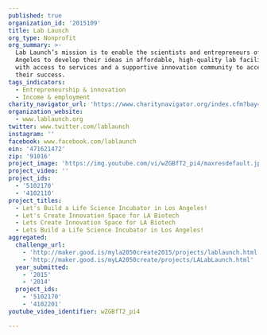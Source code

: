 ```yaml
---
published: true
organization_id: '2015109'
title: Lab Launch
org_type: Nonprofit
org_summary: >-
  Lab Launch’s mission is to enable the scientists and entrepreneurs of Los
  Angeles to develop their ideas in affordable, high-quality lab facilities,
  with access to services and a supportive innovation community to accelerate
  their success.
tags_indicators:
  - Entrepreneurship & innovation
  - Income & employment
charity_navigator_url: 'https://www.charitynavigator.org/index.cfm?bay=search.profile&ein=471621472'
organization_website:
  - www.lablaunch.org
twitter: www.twitter.com/lablaunch
instagram: ''
facebook: www.facebook.com/lablaunch
ein: '471621472'
zip: '91016'
project_image: 'https://img.youtube.com/vi/wZGBfT2_pi4/maxresdefault.jpg'
project_video: ''
project_ids:
  - '5102170'
  - '4102110'
project_titles:
  - Let's Build a Life Science Incubator in Los Angeles!
  - Let's Create Innovation Space for LA Biotech
  - Lets Create Innovation Space for LA Biotech
  - Lets Build a Life Science Incubator in Los Angeles!
aggregated:
  challenge_url:
    - 'http://maker.good.is/myla2050create2015/projects/lablaunch.html'
    - 'http://maker.good.is/myLA2050create/projects/LALabLaunch.html'
  year_submitted:
    - '2015'
    - '2014'
  project_ids:
    - '5102170'
    - '4102201'
youtube_video_identifier: wZGBfT2_pi4

---
```

